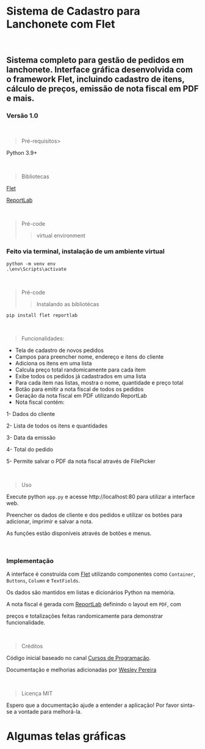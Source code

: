 # Sistema de Cadastro para Lanchonete com Flet

&nbsp;

Sistema completo para gestão de pedidos em lanchonete. Interface gráfica desenvolvida com o framework Flet, incluindo cadastro de itens, cálculo de preços, emissão de nota fiscal em PDF e mais.
---
### Versão 1.0

&nbsp;

> Pré-requisitos>

Python 3.9+

&nbsp;
  
> Bibliotecas
 
[Flet](https://flet.dev/docs/guides/python/getting-started/)
  
[ReportLab](https://docs.reportlab.com/)

&nbsp;
&nbsp;

> Pré-code
> > virtual environment
### Feito via terminal, instalação de um ambiente virtual
    python -m venv env
    .\env\Scripts\activate

&nbsp;
&nbsp;
    
> Pré-code
> > Instalando as bibliotécas

    pip install flet reportlab


&nbsp;
&nbsp;


> Funcionalidades:

* Tela de cadastro de novos pedidos
* Campos para preencher nome, endereço e itens do cliente
* Adiciona os itens em uma lista
* Calcula preço total randomicamente para cada item
* Exibe todos os pedidos já cadastrados em uma lista
* Para cada item nas listas, mostra o nome, quantidade e preço total
* Botão para emitir a nota fiscal de todos os pedidos
* Geração da nota fiscal em PDF utilizando ReportLab
* Nota fiscal contém:
  
1- Dados do cliente

2- Lista de todos os itens e quantidades

3- Data da emissão

4- Total do pedido

5- Permite salvar o PDF da nota fiscal através de FilePicker

&nbsp;
&nbsp;

> Uso

Execute python `app.py` e acesse http://localhost:80 para utilizar a interface web.

Preencher os dados de cliente e dos pedidos e utilizar os botões para adicionar, imprimir e salvar a nota.

As funções estão disponíveis através de botões e menus.

&nbsp;
&nbsp;

### Implementação

A interface é construída com [Flet](https://flet.dev/docs/guides/python/getting-started/) utilizando componentes como `Container`, `Buttons`, `Column` e `TextFields`.

Os dados são mantidos em listas e dicionários Python na memória.

A nota fiscal é gerada com [ReportLab](https://docs.reportlab.com/) definindo o layout em `PDF`, com

preços e totalizações feitas randomicamente para demonstrar funcionalidade.

&nbsp;
&nbsp;

> Créditos


Código inicial baseado no canal [Cursos de Programação](https://www.youtube.com/watch?v=cOzpRMBfvcY&list=WL&index=24).


Documentação e melhorias adicionadas por [Wesley Pereira](https://github.com/wesleyp846)



&nbsp;
> Licença
MIT


Espero que a documentação ajude a entender a aplicação! Por favor sinta-se a vontade para melhorá-la.


# Algumas telas gráficas
